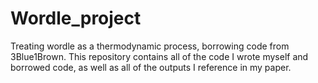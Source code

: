 # Wordle_project
Treating wordle as a thermodynamic process, borrowing code from 3Blue1Brown. This repository contains all of the 
code I wrote myself and borrowed code, as well as all of the outputs I reference in my paper.


